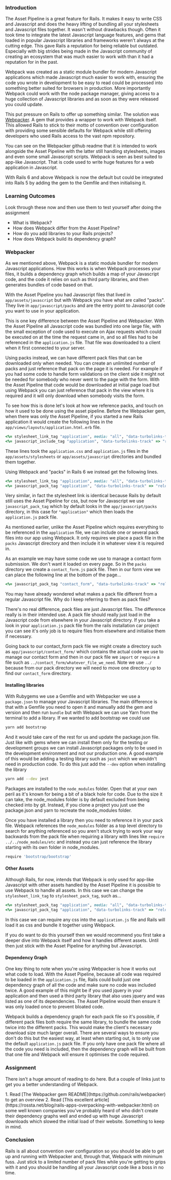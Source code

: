 ### Introduction

The Asset Pipeline is a great feature for Rails. It makes it easy to write CSS and Javascript and does the heavy lifting of bundling all your stylesheets and Javascript files together. It wasn't without drawbacks though. Often it took time to integrate the latest Javascript language features, and gems that loaded in popular Javascript libraries and frameworks weren't always at the cutting edge. This gave Rails a reputation for being reliable but outdated. Especially with big strides being made in the Javascript community of creating an ecosystem that was much easier to work with than it had a reputation for in the past.

Webpack was created as a static module bundler for modern Javascript applications which made Javascript much easier to work with, ensuring the code you wrote in development to be easy to read could be processed into something better suited for browsers in production. More importantly Webpack could work with the node package manager, giving access to a huge collection of Javascript libraries and as soon as they were released you could update.

This put pressure on Rails to offer up something similar. The solution was [Webpacker](https://github.com/rails/webpacker). A gem that provides a wrapper to work with Webpack itself. This allowed Rails to stick to their motto of convention over configuration with providing some sensible defaults for Webpack while still offering developers who used Rails access to the vast npm repository.

You can see on the Webpacker github readme that it is intended to work alongside the Asset Pipeline with the latter still handling stylesheets, images and even some small Javascript scripts. Webpack is seen as best suited to app-like Javascript. That is code used to write huge features for a web application in Javascript.

With Rails 6 and above Webpack is now the default but could be integrated into Rails 5 by adding the gem to the Gemfile and then initialising it.

### Learning Outcomes
Look through these now and then use them to test yourself after doing the assignment

* What is Webpack?
* How does Webpack differ from the Asset Pipeline?
* How do you add libraries to your Rails projects?
* How does Webpack build its dependency graph?

### Webpacker

As we mentioned above, Webpack is a static module bundler for modern Javascript applications. How this works is when Webpack processes your files, it builds a dependency graph which builds a map of your Javascript code, and the code it relies on such as third party libraries, and then generates bundles of code based on that.

With the Asset Pipeline you had Javascript files that lived in `app/assets/javascript` but with Webpack you have what are called "packs". They live in `app/javascript/packs` and are the entry point to Javascript code you want to use in your application.

This is one key difference between the Asset Pipeline and Webpacker. With the Asset Pipeline all Javascript code was bundled into one large file, with the small exception of code used to execute on Ajax requests which could be executed on at the time the request came in, and so all files had to be referenced in the `application.js` file. That file was downloaded to a client when it first connected to your server.

Using packs instead, we can have different pack files that can be downloaded only when needed. You can create an unlimited number of packs and just reference that pack on the page it is needed. For example if you had some code to handle form validations on the client side it might not be needed for somebody who never went to the page with the form. With the Asset Pipeline that code would be downloaded at initial page load but using Webpack you can just reference that pack in the view where it is required and it will only download when somebody visits the form.

To see how this is done let's look at how we reference packs, and touch on how it used to be done using the asset pipeline. Before the Webpacker gem, when there was only the Asset Pipeline, if you started a new Rails application it would create the following lines in the `app/views/layouts/application.html.erb` file.

~~~ruby
<%= stylesheet_link_tag "application", media: "all", "data-turbolinks-track" => "reload" %>
<%= javascript_include_tag "application", "data-turbolinks-track" => "reload" %>
~~~

These lines took the `application.css` and `application.js` files in the `app/assets/stylesheets` or `app/assets/javascript` directories and bundled them together.

Using Webpack and "packs" in Rails 6 we instead get the following lines.

~~~ruby
<%= stylesheet_link_tag "application", media: "all", "data-turbolinks-track" => "reload" %>
<%= javascript_pack_tag "application", "data-turbolinks-track" => "reload" %>
~~~

Very similar, in fact the stylesheet link is identical because Rails by default still uses the Asset Pipeline for css, but now for Javascript we use `javascript_pack_tag` which by default looks in the `app/javascript/packs` directory, in this case for `"application"` which then loads the `application.js` pack file.

As mentioned earlier, unlike the Asset Pipeline which requires everything to be referenced in the `application` file, we can include one or several pack files into our app using Webpack. It only requires we place a pack file in the `packs` Javascript directory and then include it in whatever view it is required in.

As an example we may have some code we use to manage a contact form submission. We don't want it loaded on every page. So in the `packs` directory we create a `contact_form.js` pack file. Then in our form view we can place the following line at the bottom of the page...

~~~ruby
<%= javascript_pack_tag "contact_form", "data-turbolinks-track" => "reload" %>
~~~

You may have already wondered what makes a pack file different from a regular Javascript file. Why do I keep referring to them as pack files?

There's no real difference, pack files are just Javascript files. The difference really is in their intended use. A pack file should really just load in the Javascript code from elsewhere in your Javascript directory. If you take a look in your `application.js` pack file from the rails installation car project you can see it's only job is to require files from elsewhere and initialise them if necessary.

Going back to our contact_form pack file we might create a directory such as `app/javascript/contact_form/` which contains the actual code we use to manage our contact form and then in our pack file we `import` or `require` a file such as `../contact_form/whatever_file_we_need`. Note we use `../` because from our pack directory we will need to move one directory up to find our `contact_form` directory.

#### Installing libraries

With Rubygems we use a Gemfile and with Webpacker we use a `package.json` to manage your Javascript libraries. The main difference is that with a Gemfile you need to open it and manually add the gem and version and then run `bundle` but with Webpack we can use Yarn from the terminal to add a library. If we wanted to add bootstrap we could use

~~~bash
yarn add bootstrap
~~~

And it would take care of the rest for us and update the package.json file. Just like with gems where we can install them only for the testing or development groups we can install Javascript packages only to be used in the development environment and not our production one. A good example of this would be adding a testing library such as `jest` which we wouldn't need in production code. To do this just add the `--dev` option when installing the library

~~~bash
yarn add --dev jest
~~~

Packages are installed to the `node_modules` folder. Open that at your own peril as it's known for being a bit of a black hole for code. Due to the size it can take, the node_modules folder is by default excluded from being checked into by git. Instead, if you clone a project you just use the package.json and yarn to recreate the node_modules folder.

Once you have installed a library then you need to reference it in your pack file. Webpack references the `node_modules` folder as a top level directory to search for anything referenced so you aren't stuck trying to work your way backwards from the pack file when requiring a library with lines like `require ../../node_modules/etc` and instead you can just reference the library starting with its own folder in node_modules.

~~~javascript
require 'bootstrap/bootstrap'
~~~

#### Other Assets

Although Rails, for now, intends that Webpack is only used for app-like Javascript with other assets handled by the Asset Pipeline it is possible to use Webpack to handle all assets. In this case we can change the `stylesheet_link_tag` to `stylesheet_pack_tag`, such as...

~~~ruby
<%= stylesheet_pack_tag "application", media: "all", "data-turbolinks-track" => "reload" %>
<%= javascript_pack_tag "application", "data-turbolinks-track" => "reload" %>
~~~

In this case we can require any css into the `application.js` file and Rails will load it as css and bundle it together using Webpack.

If you do want to do this yourself then we would recommend you first take a deeper dive into Webpack itself and how it handles different assets. Until then just stick with the Asset Pipeline for anything but Javascript.

#### Dependency Graph

One key thing to note when you're using Webpacker is how it works out what code to load. With the Asset Pipeline, because all code was required to be loaded in the `application.js` file, Rails could build just one dependency graph of all the code and make sure no code was included twice. A good example of this might be if you used jquery in your application and then used a third party library that also uses jquery and was listed as one of its dependencies. The Asset Pipeline would then ensure it was only loaded once to prevent bloated code.

Webpack builds a dependency graph for each pack file so it's possible, if different pack files both require the same library, to bundle the same code twice into the different packs. This would make the client's necessary download size much larger overall. There are several ways to ensure you don't do this but the easiest way, at least when starting out, is to only use the default `application.js` pack file. If you only have one pack file where all the code you need is included, then the dependency graph will be built from that one file and Webpack will ensure it optimises the code required.

### Assignment
There isn't a huge amount of reading to do here. But a couple of links just to get you a better understanding of Webpack.

<div class="lesson-content__panel" markdown="1">
  1. Read [The Webpacker gem README](https://github.com/rails/webpacker) to get an overview
  2. Read [This excellent article](https://rossta.net/blog/rails-apps-overpacking-with-webpacker.html) on some well known companies you've probably heard of who didn't create their dependency graphs well and ended up with huge Javascript downloads which slowed the initial load of their website. Something to keep in mind.
</div>

### Conclusion

Rails is all about convention over configuration so you should be able to get up and running with Webpacker and, through that, Webpack with minimum fuss. Just stick to a limited number of pack files while you're getting to grips with it and you should be handling all your Javascript code like a boss in no time.
